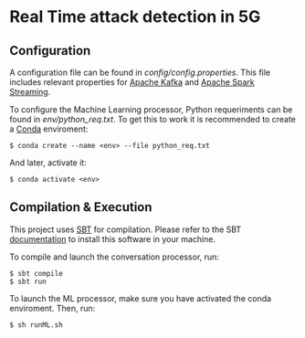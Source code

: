 # Real Time attack detection  in 5G


## Configuration
A configuration file can be found in *config/config.properties*. This file includes relevant properties for
[Apache Kafka](https://kafka.apache.org/) and [Apache Spark Streaming](https://spark.apache.org/streaming/).

To configure the Machine Learning processor, Python requeriments can be found in *env/python_req.txt*.
To get this to work it is recommended to create a [Conda](https://docs.conda.io/en/latest/) enviroment:
```
$ conda create --name <env> --file python_req.txt
```
And later, activate it:
```
$ conda activate <env>
```  

## Compilation & Execution
This project uses [SBT](https://www.scala-sbt.org/) for compilation. Please refer to the SBT [documentation](https://www.scala-sbt.org/1.x/docs/)
 to install this software in your machine.
 
 To compile and launch the conversation processor, run:
```
$ sbt compile
$ sbt run
```

To launch the ML processor, make sure you have activated the conda enviroment. Then, run:
```
$ sh runML.sh
```
